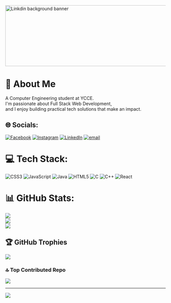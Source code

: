 <img width="1128" height="191" alt="Linkdin background banner" src="https://github.com/user-attachments/assets/144b3a1c-2b21-4ffd-85d5-758104b26128" />

# 💫 About Me  
A Computer Engineering student at YCCE. <br>I'm passionate about Full Stack Web Development, <br>and I enjoy building practical tech solutions that make an impact. 


## 🌐 Socials:
[![Facebook](https://img.shields.io/badge/Facebook-%231877F2.svg?logo=Facebook&logoColor=white)](https://facebook.com/SujalBelkhode) [![Instagram](https://img.shields.io/badge/Instagram-%23E4405F.svg?logo=Instagram&logoColor=white)](https://instagram.com/Sujal_30) [![LinkedIn](https://img.shields.io/badge/LinkedIn-%230077B5.svg?logo=linkedin&logoColor=white)](https://linkedin.com/in/Sujalbelkhode) [![email](https://img.shields.io/badge/Email-D14836?logo=gmail&logoColor=white)](mailto:sujalbelkhode30@gmail.com) 

# 💻 Tech Stack:
![CSS3](https://img.shields.io/badge/css3-%231572B6.svg?style=flat&logo=css3&logoColor=white) ![JavaScript](https://img.shields.io/badge/javascript-%23323330.svg?style=flat&logo=javascript&logoColor=%23F7DF1E) ![Java](https://img.shields.io/badge/java-%23ED8B00.svg?style=flat&logo=openjdk&logoColor=white) ![HTML5](https://img.shields.io/badge/html5-%23E34F26.svg?style=flat&logo=html5&logoColor=white) ![C](https://img.shields.io/badge/c-%2300599C.svg?style=flat&logo=c&logoColor=white) ![C++](https://img.shields.io/badge/c++-%2300599C.svg?style=flat&logo=c%2B%2B&logoColor=white) ![React](https://img.shields.io/badge/react-%2320232a.svg?style=flat&logo=react&logoColor=%2361DAFB)
# 📊 GitHub Stats:
![](https://github-readme-stats.vercel.app/api?username=ASujal404&theme=aura&hide_border=false&include_all_commits=false&count_private=false)<br/>
![](https://nirzak-streak-stats.vercel.app/?user=ASujal404&theme=aura&hide_border=false)<br/>
![](https://github-readme-stats.vercel.app/api/top-langs/?username=ASujal404&theme=aura&hide_border=false&include_all_commits=false&count_private=false&layout=compact)

## 🏆 GitHub Trophies
![](https://github-profile-trophy.vercel.app/?username=ASujal404&theme=monokai&no-frame=false&no-bg=true&margin-w=4)

### 🔝 Top Contributed Repo
![](https://github-contributor-stats.vercel.app/api?username=ASujal404&limit=5&theme=dark&combine_all_yearly_contributions=true)

---
[![](https://visitcount.itsvg.in/api?id=ASujal404&icon=0&color=0)](https://visitcount.itsvg.in)

<!-- Proudly created with GPRM ( https://gprm.itsvg.in ) -->
